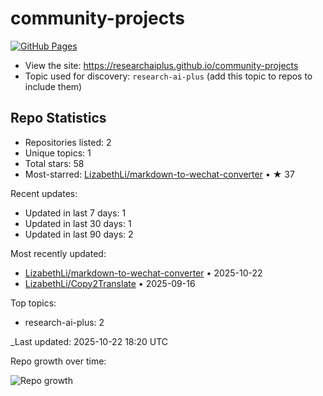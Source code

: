 # community-projects

[![GitHub Pages](https://img.shields.io/badge/Pages-live-brightgreen?logo=github)](https://researchaiplus.github.io/community-projects)

- View the site: https://researchaiplus.github.io/community-projects
- Topic used for discovery: `research-ai-plus` (add this topic to repos to include them)

<!-- STATS:START -->
## Repo Statistics

- Repositories listed: 2
- Unique topics: 1
- Total stars: 58
- Most-starred: [LizabethLi/markdown-to-wechat-converter](https://github.com/LizabethLi/markdown-to-wechat-converter) • ★ 37

Recent updates:
- Updated in last 7 days: 1
- Updated in last 30 days: 1
- Updated in last 90 days: 2

Most recently updated:
- [LizabethLi/markdown-to-wechat-converter](https://github.com/LizabethLi/markdown-to-wechat-converter) • 2025-10-22
- [LizabethLi/Copy2Translate](https://github.com/LizabethLi/Copy2Translate) • 2025-09-16

Top topics:
- research-ai-plus: 2

_Last updated: 2025-10-22 18:20 UTC

Repo growth over time:

![Repo growth](https://researchaiplus.github.io/community-projects/assets/trend.svg)
<!-- STATS:END -->
